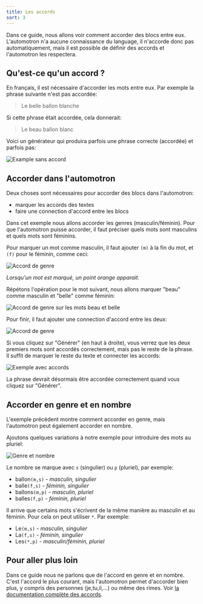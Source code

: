 ```yaml
---
title: Les accords
sort: 3
---
```


Dans ce guide, nous allons voir comment accorder des blocs entre eux. L'automotron n'a aucune connaissance du language, il n'accorde donc pas automatiquement, mais il est possible de définir des accords et l'automotron les respectera.

## Qu'est-ce qu'un accord ?

En français, il est nécessaire d'accorder les mots entre eux. Par exemple la phrase suivante n'est pas accordée:

> Le belle ballon blanche

Si cette phrase était accordée, cela donnerait:

> Le beau ballon blanc

Voici un générateur qui produira parfois une phrase correcte (accordée) et parfois pas:

![Example sans accord](/img/content/guides/les-accords/sans-accord.png)

## Accorder dans l'automotron

Deux choses sont nécessaires pour accorder des blocs dans l'automotron:

- marquer les accords des textes
- faire une connection d'accord entre les blocs

Dans cet exemple nous allons accorder les genres (masculin/féminin). Pour que l'automotron puisse accorder, il faut préciser quels mots sont masculins et quels mots sont féminins.

Pour marquer un mot comme masculin, il faut ajouter `(m)` à la fin du mot, et `(f)` pour le féminin, comme ceci:

![Accord de genre](/img/content/guides/les-accords/accord-genre.gif)

_Lorsqu'un mot est marqué, un point orange apparait._

Répétons l'opération pour le mot suivant, nous allons marquer "beau" comme masculin et "belle" comme féminin:

![Accord de genre sur les mots beau et belle](/img/content/guides/les-accords/beau-belle.png)

Pour finir, il faut ajouter une connection d'accord entre les deux:

![Accord de genre](/img/content/guides/les-accords/connection-accord.gif)

Si vous cliquez sur "Générer" (en haut à droite), vous verrez que les deux premiers mots sont accordés correctement, mais pas le reste de la phrase. Il suffit de marquer le reste du texte et connecter les accords:

![Exemple avec accords](/img/content/guides/les-accords/avec-accords.png)

La phrase devrait désormais être accordée correctement quand vous cliquez sur "Générer".

## Accorder en genre et en nombre

L'exemple précédent montre comment accorder en genre, mais l'automotron peut également accorder en nombre.

Ajoutons quelques variations à notre exemple pour introduire des mots au pluriel:

![Genre et nombre](/img/content/guides/les-accords/genre-et-nombre.png)

Le nombre se marque avec `s` (singulier) ou `p` (pluriel), par exemple:

- ballon`(m,s)` - _masculin, singulier_
- balle`(f,s)` - _féminin, singulier_
- ballons`(m,p)` - _masculin, pluriel_
- balles`(f,p)` - _féminin, pluriel_

Il arrive que certains mots s'écrivent de la même manière au masculin et au féminin. Pour cela on peut utiliser `*`. Par exemple:

- Le`(m,s)` - _masculin, singulier_
- La`(f,s)` - _féminin, singulier_
- Les`(*,p)` - _masculin/féminin, pluriel_

## Pour aller plus loin

Dans ce guide nous ne parlons que de l'accord en genre et en nombre. C'est l'accord le plus courant, mais l'automotron permet d'accorder bien plus, y compris des personnes (je,tu,il,...) ou même des rimes. Voir [la documentation complète des accords](/doc/accords).

